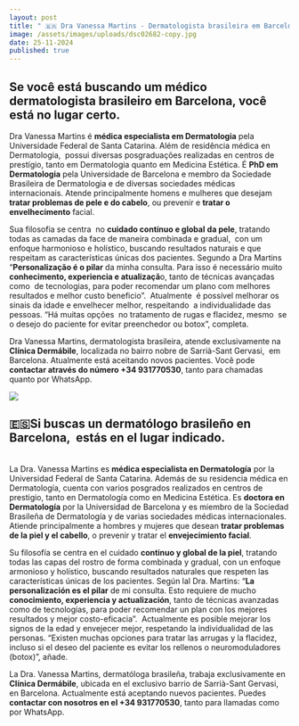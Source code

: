 ```yaml
---
layout: post
title: " 🇧🇷 Dra Vanessa Martins - Dermatologista brasileira em Barcelona"
image: /assets/images/uploads/dsc02682-copy.jpg
date: 25-11-2024
published: true
---
```

## Se você está buscando um **médico dermatologista brasileiro** em Barcelona, você está no lugar certo. 

Dra Vanessa Martins é **médica especialista em Dermatologia** pela Universidade Federal de Santa Catarina. Além de residência médica en Dermatologia,  possui diversas posgraduações realizadas en centros de prestígio, tanto em Dermatologia quanto em Medicina Estética. É **PhD em Dermatologia** pela Universidade de Barcelona e membro da Sociedade Brasileira de Dermatologia e de diversas sociedades médicas internacionais. Atende principalmente homens e mulheres que desejam **tratar problemas de pele e do cabelo**, ou prevenir e **tratar o envelhecimento** facial.

Sua filosofia se centra  no **cuidado contínuo e global** **da pele**, tratando todas as camadas da face de maneira combinada e gradual,  con um enfoque harmonioso e holístico, buscando resultados naturais e que respeitam as características únicas dos pacientes. Segundo a Dra Martins “**Personalização é o pilar** da minha consulta. Para isso é necessário muito **conhecimento, experiencia e atualizaçã**o, tanto de técnicas avançadas como  de tecnologias, para poder recomendar um plano com melhores resultados e melhor custo beneficio”.  Atualmente  é possível melhorar os sinais da idade e envelhecer melhor, respeitando  a individualidade das pessoas. “Há muitas opções  no tratamento de rugas e flacidez, mesmo  se o desejo do paciente for evitar preenchedor ou botox”, completa. 

Dra Vanessa Martins, dermatologista brasileira, atende exclusivamente na **Clínica Dermábile**, localizada no bairro nobre de Sarrià-Sant Gervasi,  em Barcelona. Atualmente está aceitando novos pacientes. Você pode **contactar através do número +34 931770530**, tanto para chamadas quanto por WhatsApp. 

![](/assets/images/uploads/dsc03054-2.jpg)



## 🇪🇸Si buscas un dermatólogo brasileño en Barcelona,  ​​estás en el lugar indicado. 

\
La Dra. Vanessa Martins es **médica especialista en Dermatología** por la Universidad Federal de Santa Catarina. Además de su residencia médica en Dermatología, cuenta con varios posgrados realizados en centros de prestigio, tanto en Dermatología como en Medicina Estética. Es **doctora en Dermatología** por la Universidad de Barcelona y es miembro de la Sociedad Brasileña de Dermatología y de varias sociedades médicas internacionales. Atiende principalmente a hombres y mujeres que desean **tratar problemas de la piel y el cabello**, o prevenir y tratar el **envejecimiento facial**.

Su filosofía se centra en el cuidado **continuo y global de la piel**, tratando todas las capas del rostro de forma combinada y gradual, con un enfoque armonioso y holístico, buscando resultados naturales que respeten las características únicas de los pacientes. Según lal Dra. Martins: “**La personalización es el pilar** de mi consulta. Esto requiere de mucho **conocimiento, experiencia y actualización**, tanto de técnicas avanzadas como de tecnologías, para poder recomendar un plan con los mejores resultados y mejor costo-eficacia”.  Actualmente es posible mejorar los signos de la edad y envejecer mejor, respetando la individualidad de las personas. “Existen muchas opciones para tratar las arrugas y la flacidez, incluso si el deseo del paciente es evitar los rellenos o neuromoduladores (botox)”, añade. 

La Dra. Vanessa Martins, dermatóloga brasileña, trabaja exclusivamente en **Clínica Dermábile**, ubicada en el exclusivo barrio de Sarrià-Sant Gervasi, en Barcelona. Actualmente está aceptando nuevos pacientes. Puedes **contactar con nosotros en el +34 931770530**, tanto para llamadas como por WhatsApp.